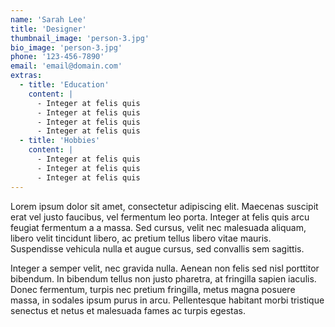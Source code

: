 ```yaml
---
name: 'Sarah Lee'
title: 'Designer'
thumbnail_image: 'person-3.jpg'
bio_image: 'person-3.jpg'
phone: '123-456-7890'
email: 'email@domain.com'
extras:
  - title: 'Education'
    content: |
      - Integer at felis quis
      - Integer at felis quis
      - Integer at felis quis
      - Integer at felis quis
  - title: 'Hobbies'
    content: |
      - Integer at felis quis
      - Integer at felis quis
      - Integer at felis quis
---
```


Lorem ipsum dolor sit amet, consectetur adipiscing elit. Maecenas suscipit erat vel justo faucibus, vel fermentum leo porta. Integer at felis quis arcu feugiat fermentum a a massa. Sed cursus, velit nec malesuada aliquam, libero velit tincidunt libero, ac pretium tellus libero vitae mauris. Suspendisse vehicula nulla et augue cursus, sed convallis sem sagittis.


Integer a semper velit, nec gravida nulla. Aenean non felis sed nisl porttitor bibendum. In bibendum tellus non justo pharetra, at fringilla sapien iaculis. Donec fermentum, turpis nec pretium fringilla, metus magna posuere massa, in sodales ipsum purus in arcu. Pellentesque habitant morbi tristique senectus et netus et malesuada fames ac turpis egestas.